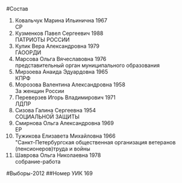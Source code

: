 #Состав
1. Ковальчук Марина Ильинична 1967   
    СР
2. Кузменков Павел Сергеевич 1988   
    ПАТРИОТЫ РОССИИ
3. Кулик Вера Александровна 1979   
    ГАООРДИ
4. Марсова Ольга Вячеславовна 1976   
    представительный орган муниципального образования
5. Мирзоева Анаида Эдуардовна 1965   
    КПРФ
6. Морозова Валентина Александровна 1958   
    За женщин России
7. Переверзев Игорь Владимирович 1971   
    ЛДПР
8. Сизова Галина Сергеевна 1954   
    СОЦИАЛЬНОЙ ЗАЩИТЫ
9. Смирнова Ольга Александровна 1969   
    ЕР
10. Тужикова Елизавета Михайловна 1966   
    "Санкт-Петербургская общественная организация ветеранов (пенсионеров)труда и войны
11. Шаврова Ольга Николаевна 1978   
    собрание-работа

#Выборы-2012
##Номер УИК
169